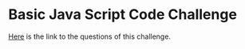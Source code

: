 # Basic Java Script Code Challenge

[Here](https://github.com/impactbyte/code-challenges/tree/master/JavaScript%20Dasar/) is the link to the questions of this challenge.